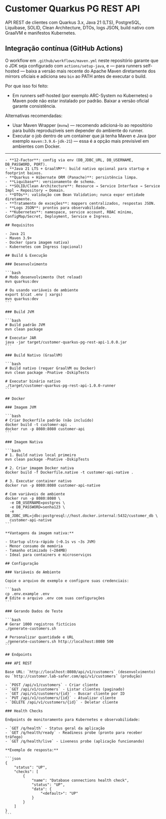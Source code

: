 # Customer Quarkus PG REST API

API REST de clientes com Quarkus 3.x, Java 21 (LTS), PostgreSQL, Liquibase, SOLID, Clean Architecture, DTOs, logs JSON, build nativo com GraalVM e manifestos Kubernetes.


## Integração contínua (GitHub Actions)

O workflow em `.github/workflows/maven.yml` neste repositório garante que o JDK seja configurado com `actions/setup-java`, e — para runners self-hosted — baixa a versão mais recente do Apache Maven diretamente dos mirrors oficiais e adiciona seu `bin` ao PATH antes de executar o build.

Por que isso foi feito:
- Em runners self-hosted (por exemplo ARC-System no Kubernetes) o Maven pode não estar instalado por padrão. Baixar a versão oficial garante consistência.

Alternativas recomendadas:
- Usar Maven Wrapper (`mvnw`) — recomendo adicioná-lo ao repositório para builds reproduzíveis sem depender do ambiente do runner.
- Executar o job dentro de um container que já tenha Maven e Java (por exemplo `maven:3.9.6-jdk-21`) — essa é a opção mais previsível em ambientes com Docker.

***

````
- **12-Factor**: config via env (DB_JDBC_URL, DB_USERNAME, DB_PASSWORD, PORT).
- **Java 21 LTS + GraalVM**: build nativo opcional para startup e footprint baixos.
- **Quarkus + Hibernate ORM (Panache)**: persistência limpa.
- **Liquibase**: versionamento de schema.
- **SOLID/Clean Architecture**: Resource → Service Interface → Service Impl → Repository → Domain.
- **DTOs**: validação com Bean Validation; nunca expor entidade diretamente.
- **Tratamento de exceções**: mappers centralizados, respostas JSON.
- **Logs JSON**: prontos para observabilidade.
- **Kubernetes**: namespace, service account, RBAC mínimo, ConfigMap/Secret, Deployment, Service e Ingress.

## Requisitos

- Java 21
- Maven 3.9+
- Docker (para imagem nativa)
- Kubernetes com Ingress (opcional)

## Build & Execução

### Desenvolvimento

```bash
# Modo desenvolvimento (hot reload)
mvn quarkus:dev

# Ou usando variáveis de ambiente
export $(cat .env | xargs)
mvn quarkus:dev
```

### Build JVM

```bash
# Build padrão JVM
mvn clean package

# Executar JAR
java -jar target/customer-quarkus-pg-rest-api-1.0.0.jar
```

### Build Nativo (GraalVM)

```bash
# Build nativo (requer GraalVM ou Docker)
mvn clean package -Pnative -DskipTests

# Executar binário nativo
./target/customer-quarkus-pg-rest-api-1.0.0-runner
```

## Docker

### Imagem JVM

```bash
# Criar Dockerfile padrão (não incluído)
docker build -t customer-api .
docker run -p 8080:8080 customer-api
```

### Imagem Nativa

```bash
# 1. Build nativo local primeiro
mvn clean package -Pnative -DskipTests

# 2. Criar imagem Docker nativa
docker build -f Dockerfile.native -t customer-api-native .

# 3. Executar container nativo
docker run -p 8080:8080 customer-api-native

# Com variáveis de ambiente
docker run -p 8080:8080 \
  -e DB_USERNAME=postgres \
  -e DB_PASSWORD=senha123 \
  -e DB_JDBC_URL=jdbc:postgresql://host.docker.internal:5432/customer_db \
  customer-api-native
```

**Vantagens da imagem nativa:**

- Startup ultra-rápido (~0.1s vs ~3s JVM)
- Menor consumo de memória
- Tamanho otimizado (~284MB)
- Ideal para containers e microserviços

## Configuração

### Variáveis de Ambiente

Copie o arquivo de exemplo e configure suas credenciais:

```bash
cp .env.example .env
# Edite o arquivo .env com suas configurações
```

### Gerando Dados de Teste

```bash
# Gerar 1000 registros fictícios
./generate-customers.sh

# Personalizar quantidade e URL
./generate-customers.sh http://localhost:8080 500
```

## Endpoints

### API REST

Base URL: `http://localhost:8080/api/v1/customers` (desenvolvimento) ou `http://customer.lab-safer.com/api/v1/customers` (produção)

- `POST /api/v1/customers` - Criar cliente
- `GET /api/v1/customers` - Listar clientes (paginado)
- `GET /api/v1/customers/{id}` - Buscar cliente por ID
- `PUT /api/v1/customers/{id}` - Atualizar cliente
- `DELETE /api/v1/customers/{id}` - Deletar cliente

### Health Checks

Endpoints de monitoramento para Kubernetes e observabilidade:

- `GET /q/health` - Status geral da aplicação
- `GET /q/health/ready` - Readiness probe (pronto para receber tráfego)
- `GET /q/health/live` - Liveness probe (aplicação funcionando)

**Exemplo de resposta:**

```json
{
    "status": "UP",
    "checks": [
        {
            "name": "Database connections health check",
            "status": "UP",
            "data": {
                "<default>": "UP"
            }
        }
    ]
}
```
